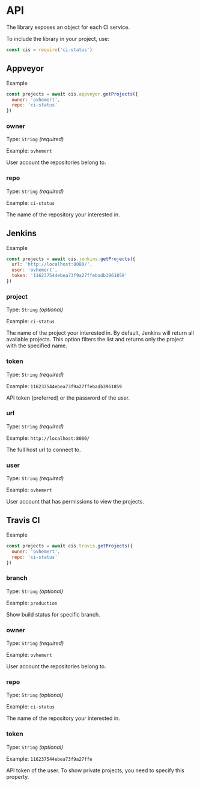 # API

The library exposes an object for each CI service.

To include the library in your project, use:

```js
const cis = require('ci-status')
```

## Appveyor

Example

``` js
const projects = await cis.appveyor.getProjects({
  owner: 'ovhemert',
  repo: 'ci-status'
})
```

### owner

Type: `String` *(required)*

Example: `ovhemert`

User account the repositories belong to.

### repo

Type: `String` *(required)*

Example: `ci-status`

The name of the repository your interested in.

## Jenkins

Example

``` js
const projects = await cis.jenkins.getProjects({
  url: 'http://localhost:8080/',
  user: 'ovhemert',
  token: '116237544ebea73f9a27ffebadb3961859'
})
```

### project

Type: `String` *(optional)*

Example: `ci-status`

The name of the project your interested in. By default, Jenkins will return all available projects. This option filters the list and returns only the project with the specified name.

### token

Type: `String` *(required)*

Example: `116237544ebea73f9a27ffebadb3961859`

API token (preferred) or the password of the user.

### url

Type: `String` *(required)*

Example: `http://localhost:8080/`

The full host url to connect to.

### user

Type: `String` *(required)*

Example: `ovhemert`

User account that has permissions to view the projects.

## Travis CI

Example

``` js
const projects = await cis.travis.getProjects({
  owner: 'ovhemert',
  repo: 'ci-status'
})
```

### branch

Type: `String` *(optional)*

Example: `production`

Show build status for specific branch.

### owner

Type: `String` *(required)*

Example: `ovhemert`

User account the repositories belong to.

### repo

Type: `String` *(optional)*

Example: `ci-status`

The name of the repository your interested in.

### token

Type: `String` *(optional)*

Example: `116237544ebea73f9a27ffe`

API token of the user. To show private projects, you need to specify this property.
